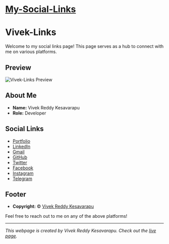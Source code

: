 # [My-Social-Links](https://truly-vivek.github.io/My-Social-Links/index.html)

# Vivek-Links

Welcome to my social links page! This page serves as a hub to connect with me on various platforms.

## Preview
![Vivek-Links Preview](https://github.com/truly-vivek/My-Social-Links/assets/86357069/61741d33-910a-4d37-81f9-c25aeec59a15)

## About Me
- **Name:** Vivek Reddy Kesavarapu
- **Role:** Developer

## Social Links
- [Portfolio](vivek76.vercel.app)
- [LinkedIn](https://www.linkedin.com/in/vivekreddykesavarapu)
- [Gmail](mailto:vivekreddykesavarapu@gmail.com)
- [GitHub](https://github.com/truly-vivek)
- [Twitter](https://www.twitter.com/v1vekk)
- [Facebook](https://www.facebook.com/trulyvivek)
- [Instagram](https://www.instagram.com/truly_vivek)
- [Telegram](https://t.me/truly_vivek)

## Footer
- **Copyright:** &copy; [Vivek Reddy Kesavarapu](https://www.linkedin.com/in/vivek76)

Feel free to reach out to me on any of the above platforms!

---

*This webpage is created by Vivek Reddy Kesavarapu. Check out the [live page](https://truly-vivek.github.io/My-Social-Links/).*

